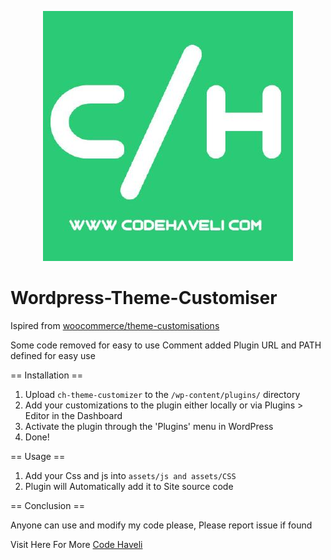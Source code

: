 <p align="center">
  <img src="ch.jpg?raw=true">
</p>


# Wordpress-Theme-Customiser


Ispired from [woocommerce/theme-customisations](https://github.com/woocommerce/theme-customisations)

Some code removed for easy to use
Comment added 
Plugin URL and PATH defined for easy use

== Installation ==

1. Upload `ch-theme-customizer` to the `/wp-content/plugins/` directory
2. Add your customizations to the plugin either locally or via Plugins > Editor in the Dashboard
3. Activate the plugin through the 'Plugins' menu in WordPress
4. Done!

== Usage ==
1. Add your Css and js into `assets/js and assets/CSS`
2. Plugin will Automatically add it to Site source code

== Conclusion ==

Anyone can use and modify my code please, Please report issue if found

Visit Here For More [Code Haveli](https://codehaveli.com)
